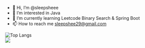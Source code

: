- 👋 Hi, I’m @sleepsheee
- 👀 I’m interested in Java
- 🌱 I’m currently learning Leetcode Binary Search & Spring Boot
- 📫 How to reach me sleepshee29@gmail.com

![Top Langs](https://github-readme-stats.vercel.app/api/top-langs/?username=sleepsheee&size_weight=0.5&count_weight=0.5&langs_count=8)<br>![](https://github-readme-stats.vercel.app/api?username=sleepsheee)


<!---
sleepsheee/sleepsheee is a ✨ special ✨ repository because its `README.md` (this file) appears on your GitHub profile.
You can click the Preview link to take a look at your changes.
--->
